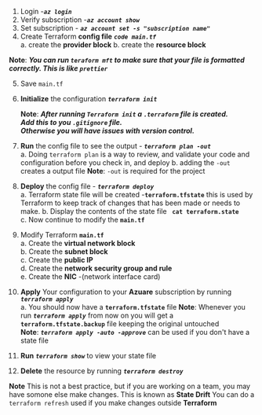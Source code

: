 1. Login -***`az login`***
2. Verify subscription -***`az account show`***  
3. Set subscription - ***`az account set -s "subscription name"`***  
4. Create Terraform **config file** ***`code main.tf`***  
    a. create the **provider block** 
    b. create the **resource block**  

 **Note**: 
 ***You can run `teraform mft` to make sure that your file is formatted correctly.
 This is like `prettier`***

5. Save `main.tf`  
6. **Initialize** the configuration ***`terraform init`***
   
   **Note**: ***After running `Terraform init` a `.terraform` file is created.  
   Add this to you `.gitignore` file.  
   Otherwise you will have issues with version control.*** 
7. **Run** the config file to see the output - ***`terraform plan -out`***  
   a. Doing `terraform plan` is a way to review, and validate your code and configuration before you check in, and deploy 
   b. adding the `-out` creates a output file 
**Note**: `-out` is required for the project
8. **Deploy** the config file - ***`terraform deploy`***   
    a. Terraform state file will be created -**`terraform.tfstate`** this is used by Terraform to keep track of changes that has been made or needs to make. 
    b. Display the contents of the state file **` cat terraform.state`**  
    c. Now continue to modify the **`main.tf`**
9.  Modify Terraform **`main.tf`**  
    a. Create the **virtual network block**  
    b.  Create the **subnet block**  
    c.  Create the **public IP**   
    d.  Create the **network security group and rule**      
    e. Create the **NIC** -(network interface card)  

10. **Apply** Your configuration to your **Azuare** subscription by running   ***`terraform apply`***  
    a. You should now have a **`terraform.tfstate`** file
**Note**: Whenever you run ***`terraform apply`*** from now on you will get a **`terraform.tfstate.backup`** file keeping the original untouched  
    **Note**: ***`terraform apply -auto -approve`*** can be used if you don't have a state file 
11. **Run** ***`terraform show`*** to view your state file 
12.  **Delete** the resource by running ***`terraform destroy`***

**Note**
This is not a best practice, but if you are working on a team, you may have somone else make changes. 
This is known as **State Drift**
You can do a `terraform refresh` used if you make changes outside **Terraform**